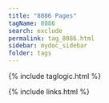 ```yaml
---
title: "8086 Pages"
tagName: 8086
search: exclude
permalink: tag_8086.html
sidebar: mydoc_sidebar
folder: tags
---
```

{% include taglogic.html %}

{% include links.html %}
